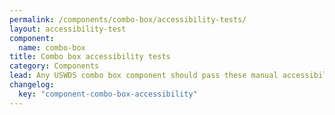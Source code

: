 ```yaml
---
permalink: /components/combo-box/accessibility-tests/
layout: accessibility-test
component:
  name: combo-box
title: Combo box accessibility tests
category: Components
lead: Any USWDS combo box component should pass these manual accessibility tests.
changelog:
  key: "component-combo-box-accessibility"
---
```

